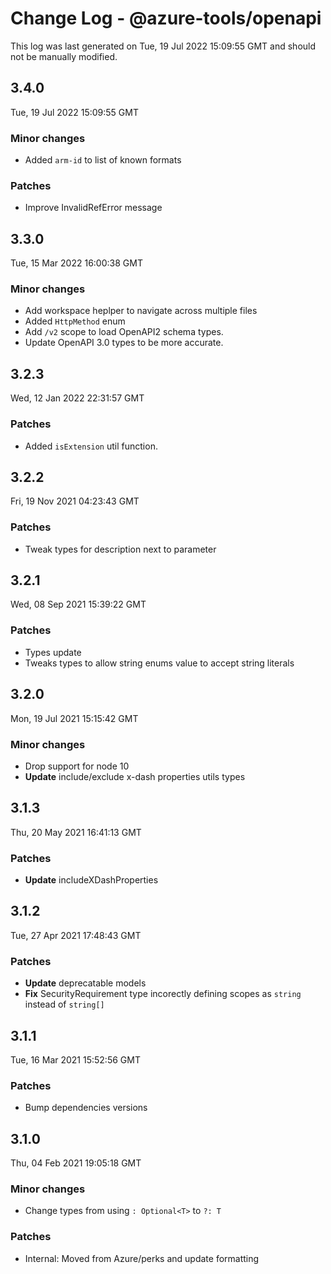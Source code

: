# Change Log - @azure-tools/openapi

This log was last generated on Tue, 19 Jul 2022 15:09:55 GMT and should not be manually modified.

## 3.4.0
Tue, 19 Jul 2022 15:09:55 GMT

### Minor changes

- Added `arm-id` to list of known formats

### Patches

- Improve InvalidRefError message

## 3.3.0
Tue, 15 Mar 2022 16:00:38 GMT

### Minor changes

- Add workspace heplper to navigate across multiple files
- Added `HttpMethod` enum
- Add `/v2` scope to load OpenAPI2 schema types.
- Update OpenAPI 3.0 types to be more accurate.

## 3.2.3
Wed, 12 Jan 2022 22:31:57 GMT

### Patches

- Added `isExtension` util function.

## 3.2.2
Fri, 19 Nov 2021 04:23:43 GMT

### Patches

- Tweak types for description next to parameter

## 3.2.1
Wed, 08 Sep 2021 15:39:22 GMT

### Patches

- Types update
- Tweaks types to allow string enums value to accept string literals

## 3.2.0
Mon, 19 Jul 2021 15:15:42 GMT

### Minor changes

- Drop support for node 10
- **Update** include/exclude x-dash properties utils types

## 3.1.3
Thu, 20 May 2021 16:41:13 GMT

### Patches

- **Update** includeXDashProperties

## 3.1.2
Tue, 27 Apr 2021 17:48:43 GMT

### Patches

- **Update** deprecatable models
- **Fix** SecurityRequirement type incorectly defining scopes as `string` instead of `string[]`

## 3.1.1
Tue, 16 Mar 2021 15:52:56 GMT

### Patches

- Bump dependencies versions

## 3.1.0
Thu, 04 Feb 2021 19:05:18 GMT

### Minor changes

- Change types from using `: Optional<T>` to `?: T`

### Patches

- Internal: Moved from Azure/perks and update formatting


